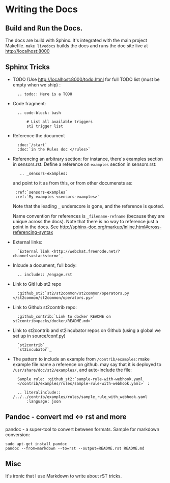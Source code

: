 # Writing the Docs

## Build and Run the Docs.
The docs are build with Sphinx. It's integrated with the main project Makefile.
`make livedocs` builds the docs and runs the doc site live at [http://localhost:8000](http://localhost:8000)

## Sphinx Tricks

* TODO (Use [http://localhost:8000/todo.html](http://localhost:8000/todo.html) for full TODO list (must be empty when we ship)
:

		.. todo:: Here is a TODO

* Code fragment:

		.. code-block: bash

			# List all available triggers
    		st2 trigger list

* Reference the document

		:doc:`/start`
		:doc:`in the Rules doc </rules>`

* Referencing an arbitrary section: for instance, there's examples section in sensors.rst. Define a reference on `examples` section in sensors.rst:

         .. _sensors-examples:

    and point to it as from this, or from other documensts as:

       :ref:`sensors-examples`
       :ref:`My examples <sensors-examples>`

    Note that the leading `_` underscore is gone, and the reference is quoted.

    Name convention for references is `_filename-refname` (because they are unique across the docs).  Note that there is no way to reference just a point in the docs. See http://sphinx-doc.org/markup/inline.html#cross-referencing-syntax

* External links:

		`External link <http://webchat.freenode.net/?channels=stackstorm>`_

* Inlcude a document, full body:

		.. include:: /engage.rst

* Link to GitHub st2 repo

 		:github_st2:`st2/st2common/st2common/operators.py </st2common/st2common/operators.py>`

* Link  to Github st2contrib repo:

		:github_contrib:`Link to docker README on st2contrib<packs/docker/README.md>`

* Link to st2contrib and st2incubator repos on Github (using a global we set up in source/conf.py)

		`st2contrib`_
		`st2incubator`_

* The pattern to include an example from `/contrib/examples`: make example file name a reference on github. may say that it is deployed to `/usr/share/doc/st2/examples/`, and auto-include the file:

		Sample rule: :github_st2:`sample-rule-with-webhook.yaml
		</contrib/examples/rules/sample-rule-with-webhook.yaml>` :

		.. literalinclude:: /../../contrib/examples/rules/sample_rule_with_webhook.yaml
    		:language: json


## Pandoc - convert md <-> rst and more

pandoc - a super-tool to convert between formats. Sample for markdown conversion:

	sudo apt-get install pandoc
	pandoc --from=markdown --to=rst --output=README.rst README.md

## Misc

It's ironic that I use Markdown to write about rST tricks.



